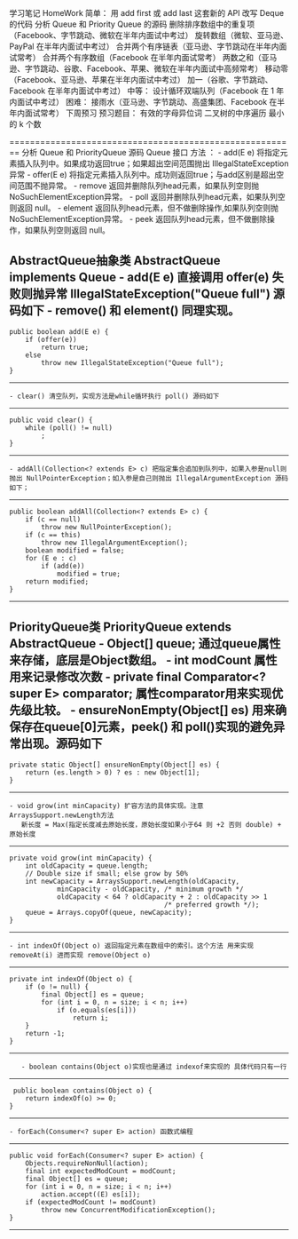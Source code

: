 学习笔记
HomeWork
简单：
用 add first 或 add last 这套新的 API 改写 Deque 的代码
分析 Queue 和 Priority Queue 的源码
删除排序数组中的重复项（Facebook、字节跳动、微软在半年内面试中考过）
旋转数组（微软、亚马逊、PayPal 在半年内面试中考过）
合并两个有序链表（亚马逊、字节跳动在半年内面试常考）
合并两个有序数组（Facebook 在半年内面试常考）
两数之和（亚马逊、字节跳动、谷歌、Facebook、苹果、微软在半年内面试中高频常考）
移动零（Facebook、亚马逊、苹果在半年内面试中考过）
加一（谷歌、字节跳动、Facebook 在半年内面试中考过）
中等：
设计循环双端队列（Facebook 在 1 年内面试中考过）
困难：
接雨水（亚马逊、字节跳动、高盛集团、Facebook 在半年内面试常考）
下周预习
预习题目：
有效的字母异位词
二叉树的中序遍历
最小的 k 个数

========================================================
分析 Queue 和 PriorityQueue 源码
 Queue 接口
 方法 ：
    - add(E e) 将指定元素插入队列中。如果成功返回true；如果超出空间范围抛出 IllegalStateException异常
    - offer(E e) 将指定元素插入队列中。成功则返回true；与add区别是超出空间范围不抛异常。
    - remove 返回并删除队列head元素，如果队列空则抛 NoSuchElementException异常。
    - poll 返回并删除队列head元素，如果队列空则返回 null。
    - element 返回队列head元素，但不做删除操作,如果队列空则抛 NoSuchElementException异常。
    - peek 返回队列head元素，但不做删除操作，如果队列空则返回 null。

 AbstractQueue抽象类
 AbstractQueue implements Queue
    - add(E e)  直接调用 offer(e) 失败则抛异常 IllegalStateException("Queue full") 源码如下
    - remove() 和 element() 同理实现。
----------------------
    public boolean add(E e) {
        if (offer(e))
            return true;
        else
            throw new IllegalStateException("Queue full");
    }
----------------------
    - clear() 清空队列，实现方法是while循环执行 poll() 源码如下
----------------------
    public void clear() {
        while (poll() != null)
            ;
    }
----------------------
    - addAll(Collection<? extends E> c) 把指定集合追加到队列中，如果入参是null则抛出 NullPointerException；如入参是自己则抛出 IllegalArgumentException 源码如下；
----------------------
    public boolean addAll(Collection<? extends E> c) {
        if (c == null)
            throw new NullPointerException();
        if (c == this)
            throw new IllegalArgumentException();
        boolean modified = false;
        for (E e : c)
            if (add(e))
                modified = true;
        return modified;
    }
----------------------

 PriorityQueue类
 PriorityQueue extends AbstractQueue 
    - Object[] queue; 通过queue属性来存储，底层是Object数组。
    - int modCount 属性用来记录修改次数
    - private final Comparator<? super E> comparator; 属性comparator用来实现优先级比较。
    - ensureNonEmpty(Object[] es) 用来确保存在queue[0]元素，peek() 和 poll()实现的避免异常出现。源码如下
----------------------
    private static Object[] ensureNonEmpty(Object[] es) {
        return (es.length > 0) ? es : new Object[1];
    }
----------------------
    - void grow(int minCapacity) 扩容方法的具体实现。注意ArraysSupport.newLength方法
       新长度 = Max(指定长度减去原始长度，原始长度如果小于64 则 +2 否则 double) + 原始长度
----------------------
    private void grow(int minCapacity) {
        int oldCapacity = queue.length;
        // Double size if small; else grow by 50%
        int newCapacity = ArraysSupport.newLength(oldCapacity,
                minCapacity - oldCapacity, /* minimum growth */
                oldCapacity < 64 ? oldCapacity + 2 : oldCapacity >> 1
                                           /* preferred growth */);
        queue = Arrays.copyOf(queue, newCapacity);
    }
----------------------
    - int indexOf(Object o) 返回指定元素在数组中的索引。这个方法 用来实现 removeAt(i) 进而实现 remove(Object o)
----------------------
    private int indexOf(Object o) {
        if (o != null) {
            final Object[] es = queue;
            for (int i = 0, n = size; i < n; i++)
                if (o.equals(es[i]))
                    return i;
        }
        return -1;
    }
----------------------
       - boolean contains(Object o)实现也是通过 indexof来实现的 具体代码只有一行
----------------------
     public boolean contains(Object o) {
        return indexOf(o) >= 0;
    }
----------------------
    - forEach(Consumer<? super E> action) 函数式编程
----------------------
    public void forEach(Consumer<? super E> action) {
        Objects.requireNonNull(action);
        final int expectedModCount = modCount;
        final Object[] es = queue;
        for (int i = 0, n = size; i < n; i++)
            action.accept((E) es[i]);
        if (expectedModCount != modCount)
            throw new ConcurrentModificationException();
    }
----------------------